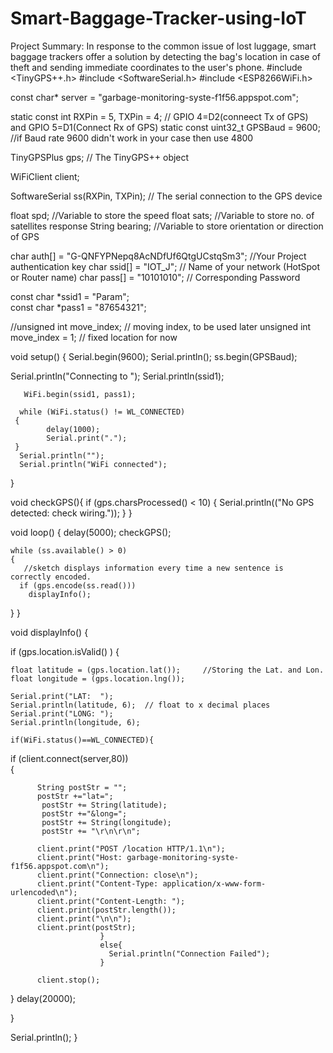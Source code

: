 # Smart-Baggage-Tracker-using-IoT
Project Summary: In response to the common issue of lost luggage, smart baggage trackers offer a solution by detecting the bag's location in case of theft and sending immediate coordinates to the user's phone.
#include <TinyGPS++.h>
#include <SoftwareSerial.h>
#include <ESP8266WiFi.h>

const char* server = "garbage-monitoring-syste-f1f56.appspot.com";

static const int RXPin = 5, TXPin = 4;   // GPIO 4=D2(conneect Tx of GPS) and GPIO 5=D1(Connect Rx of GPS)
static const uint32_t GPSBaud = 9600; //if Baud rate 9600 didn't work in your case then use 4800

TinyGPSPlus gps; // The TinyGPS++ object

WiFiClient client;

SoftwareSerial ss(RXPin, TXPin);  // The serial connection to the GPS device


float spd;       //Variable  to store the speed
float sats;      //Variable to store no. of satellites response
String bearing;  //Variable to store orientation or direction of GPS

char auth[] = "G-QNFYPNepq8AcNDfUf6QtgUCstqSm3";              //Your Project authentication key
char ssid[] = "IOT_J";                                       // Name of your network (HotSpot or Router name)
char pass[] = "10101010";                                      // Corresponding Password

const char *ssid1 =  "Param";    
const char *pass1 =  "87654321";


//unsigned int move_index;         // moving index, to be used later
unsigned int move_index = 1;       // fixed location for now
  

void setup()
{
  Serial.begin(9600);
  Serial.println();
  ss.begin(GPSBaud);
  
  Serial.println("Connecting to ");
       Serial.println(ssid1);
 

       WiFi.begin(ssid1, pass1);
 
      while (WiFi.status() != WL_CONNECTED)
     {
            delay(1000);
            Serial.print(".");
     }
      Serial.println("");
      Serial.println("WiFi connected");
  
}

void checkGPS(){
  if (gps.charsProcessed() < 10)
  {
    Serial.println(("No GPS detected: check wiring."));
  }
}

void loop()
{
  delay(5000);
  checkGPS();
 
    while (ss.available() > 0) 
    {
       //sketch displays information every time a new sentence is correctly encoded.
      if (gps.encode(ss.read()))
        displayInfo();
  }
}

void displayInfo()
{ 

  if (gps.location.isValid() ) 
  {
    
    float latitude = (gps.location.lat());     //Storing the Lat. and Lon. 
    float longitude = (gps.location.lng()); 
    
    Serial.print("LAT:  ");
    Serial.println(latitude, 6);  // float to x decimal places
    Serial.print("LONG: ");
    Serial.println(longitude, 6);

    if(WiFi.status()==WL_CONNECTED){

  if (client.connect(server,80))   
        {  
                            
          String postStr = "";
          postStr +="lat=";
           postStr += String(latitude);
           postStr +="&long=";
           postStr += String(longitude);
           postStr += "\r\n\r\n";
 
          client.print("POST /location HTTP/1.1\n");
          client.print("Host: garbage-monitoring-syste-f1f56.appspot.com\n");
          client.print("Connection: close\n");
          client.print("Content-Type: application/x-www-form-urlencoded\n");
          client.print("Content-Length: ");
          client.print(postStr.length());
          client.print("\n\n");
          client.print(postStr);
                        }
                        else{
                          Serial.println("Connection Failed");
                        }
                        
          client.stop();
}
delay(20000);
    
 }
  

  Serial.println();
}
